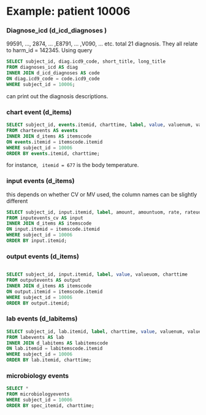# Example: patient 10006



### Diagnose_icd (d_icd_diagnoses )

99591, ..., 2874, ... ,E8791, ... ,V090, ... etc. total 21 diagnosis. They all relate to harm_id = 142345. Using query 

```sql
SELECT subject_id, diag.icd9_code, short_title, long_title
FROM diagnoses_icd AS diag
INNER JOIN d_icd_diagnoses AS code
ON diag.icd9_code = code.icd9_code
WHERE subject_id = 10006;
```

can print out the diagnosis descriptions. 



### chart event (d_items)

```sql
SELECT subject_id, events.itemid, charttime, label, value, valuenum, valueuom
FROM chartevents AS events
INNER JOIN d_items AS itemscode
ON events.itemid = itemscode.itemid
WHERE subject_id = 10006
ORDER BY events.itemid, charttime;

```

for instance, ` itemid = 677` is the body temperature. 

### input events (d_items)

this depends on whether CV or MV used, the column names can be slightly different 

```sql
SELECT subject_id, input.itemid, label, amount, amountuom, rate, rateuom, charttime
FROM inputevents_cv AS input
INNER JOIN d_items AS itemscode
ON input.itemid = itemscode.itemid
WHERE subject_id = 10006
ORDER BY input.itemid;

```



### output events (d_items)

```sql

SELECT subject_id, input.itemid, label, value, valueuom, charttime
FROM outputevents AS output
INNER JOIN d_items AS itemscode
ON output.itemid = itemscode.itemid
WHERE subject_id = 10006
ORDER BY output.itemid;

```

### lab events (d_labitems)

```sql
SELECT subject_id, lab.itemid, label, charttime, value, valuenum, valueuom, flag
FROM labevents AS lab
INNER JOIN d_labitems AS labitemscode
ON lab.itemid = labitemscode.itemid
WHERE subject_id = 10006
ORDER BY lab.itemid, charttime;

```

### microbiology events 

```sql
SELECT *
FROM microbiologyevents
WHERE subject_id = 10006
ORDER BY spec_itemid, charttime;

```

